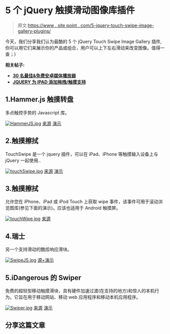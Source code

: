 # 5 个 jQuery 触摸滑动图像库插件

> 原文:[https://www . site point . com/5-jquery-touch-swipe-image-gallery-plugins/](https://www.sitepoint.com/5-jquery-touch-swipe-image-gallery-plugins/)

今天，我们分享我们认为最酷的 5 个 jQuery Touch Swipe Image Gallery 插件,你可以用它们来展示你的产品或组合，用户可以上下左右滑动来改变图像。值得一查；)

**相关帖子:**

*   [**30 名最佳&免费安卓媒体播放器**](http://www.jquery4u.com/mobile/30-free-android-media-players/)
*   [**JQUERY 为 IPAD 添加拖拽/触摸支持**](http://www.jquery4u.com/mobile/jquery-add-dragtouch-support-ipad/)

## 1.Hammer.js 触摸转盘

多点触控手势的 Javascript 库。

[![HammerJS.jpg](../Images/dc98da4d591a69ead7b2d04c9f5742e7.png)](http://eightmedia.github.io/hammer.js/) 
[来源](http://eightmedia.github.io/hammer.js/) [演示](http://eightmedia.github.io/hammer.js/examples/carousel.html)

## 2.触摸擦拭

TouchSwipe 是一个 jquery 插件，可以在 iPad、iPhone 等触摸输入设备上与 jQuery 一起使用..

[![touchSwipe.jpg](../Images/811e9e2a88d00474e87571500eda3864.png)](https://github.com/mattbryson/TouchSwipe-Jquery-Plugin) 
[来源](https://github.com/mattbryson/TouchSwipe-Jquery-Plugin) [演示](http://labs.rampinteractive.co.uk/touchSwipe/demos/Image_gallery_example.html)

## 3.触摸擦拭

允许您在 iPhone、iPad 或 iPod Touch 上获取 wipe 事件，该事件可用于滚动浏览图库(参见下面的演示)。应该也适用于 Android 触摸屏。

[![touchWipe.jpg](../Images/0d4c8eb6136d0ac9d40f7420348f3bf5.png)](http://www.netcu.de/jquery-touchwipe-iphone-ipad-library) 
[来源](http://www.netcu.de/jquery-touchwipe-iphone-ipad-library)

## 4.瑞士

另一个支持滑动的酷炫响应滑块。

[![SwipeJS.jpg](../Images/5835a1d7ad86dcc36fa96911dcc72f15.png)](http://swipejs.com/) 
[源+演示](http://swipejs.com/)

## 5.iDangerous 的 Swiper

免费的超轻型移动触摸滑块，具有硬件加速过渡(在支持的地方)和惊人的本机行为。它旨在用于移动网站、移动 web 应用程序和移动本机应用程序。

[![Swiper.jpg](../Images/3d7b05b081ba0b788e4ad4eaa2ac3da5.png)](http://www.idangero.us/sliders/swiper/) 
[来源](http://www.idangero.us/sliders/swiper/) [演示](http://www.idangero.us/sliders/swiper/demos.php)

## 分享这篇文章